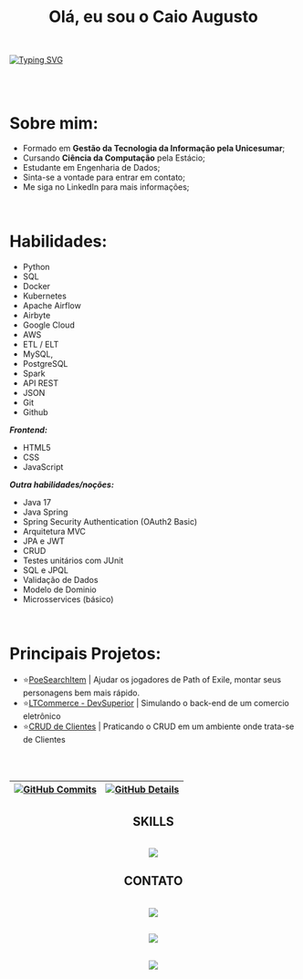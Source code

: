 <h1 align="center">Olá, eu sou o Caio Augusto </h1>
<br/>

[![Typing SVG](https://readme-typing-svg.herokuapp.com?font=Fira+Code&pause=1000&color=08D5E1&center=true&vCenter=true&width=1000&lines=Engenheiro+de+Dados)](https://git.io/typing-svg)

##
<br/>
<h1>Sobre mim:</h1>

- Formado em <b>Gestão da Tecnologia da Informação pela Unicesumar</b>;
- Cursando <b>Ciência da Computação</b> pela Estácio;
- Estudante em Engenharia de Dados</b>;
- Sinta-se a vontade para entrar em contato;
- Me siga no LinkedIn para mais informações;
<br/>

<h1>Habilidades:</h1>

- Python
- SQL
- Docker
- Kubernetes
- Apache Airflow
- Airbyte
- Google Cloud
- AWS
- ETL / ELT
- MySQL, 
- PostgreSQL
- Spark
- API REST
- JSON 
- Git
- Github

<b><i>Frontend:</i></b>
- HTML5
- CSS
- JavaScript

<b><i>Outra habilidades/noções:</i></b>
- Java 17
- Java Spring
- Spring Security Authentication (OAuth2 Basic)
- Arquitetura MVC
- JPA e JWT
- CRUD
- Testes unitários com JUnit
- SQL e JPQL
- Validação de Dados
- Modelo de Dominio
- Microsservices (básico)
<br/>

<h1>Principais Projetos:</h1>

- ⭐[PoeSearchItem](https://github.com/augusto-developer/PoeSearchItem) | Ajudar os jogadores de Path of Exile, montar seus personagens bem mais rápido.
- ⭐[LTCommerce - DevSuperior](https://github.com/augusto-developer/ltcommerce_devsuperior) | Simulando o back-end de um comercio eletrônico
- ⭐[CRUD de Clientes](https://github.com/augusto-developer/Client_CRUD) | Praticando o CRUD em um ambiente onde trata-se de Clientes
<br/>
<br/>
  
 | [![GitHub Commits](http://github-profile-summary-cards.vercel.app/api/cards/productive-time?username=augusto-developer&theme=dracula&utcOffset=-3)](https://github.com/vn7n24fzkq/github-profile-summary-cards) | [![GitHub Details](http://github-profile-summary-cards.vercel.app/api/cards/profile-details?username=augusto-developer&theme=dracula)](https://github.com/vn7n24fzkq/github-profile-summary-cards) |  
 | ----------- | ----------- |
 
<div align="center">
   <h2 align="center"> SKILLS </h2>
<br/>
<a href="https://skillicons.dev"   >
  <img src="https://skillicons.dev/icons?i=git,java,spring,figma,github,postman,mongodb,postgres,mysql" />
</a>
  <h2 align="center"> CONTATO </h2>
<br/>
<a href="https://www.linkedin.com/in/augusto-developer/" target="_blank">
   <img src="https://img.shields.io/badge/LinkedIn-0077B5?style=for-the-badge&logo=linkedin&logoColor=white" target="_blank">
</a>
</div> 



##
<div align="center" >
   <img src="https://github-profile-trophy.vercel.app/?username=augusto-developer&row=1&column=3&theme=dracula&margin-w=15&margin-h=15"/>

   <br> ![](https://komarev.com/ghpvc/?username=augusto-developer)

</div>
 

 






 
  
  

  
